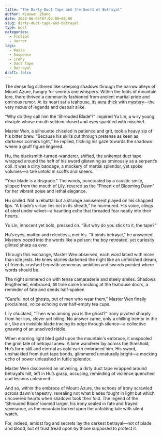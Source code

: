```yaml
---
title: "The Dirty Duct Tape and the Sword of Betrayal"
author: Xiaowen Zhang
date: 2022-06-04T07:00:00+08:00
slug: dirty-duct-tape-and-betrayal
type: post
categories:
  - Fiction
  - Horror
tags:
  - Wuxia
  - Suspense
  - Irony
  - Duct Tape
  - Betrayal
draft: false
---
```


The dense fog slithered like creeping shadows through the narrow alleys of Mount Azure, hungry for secrets and whispers. Within the folds of mountain lore, there thrived a community fashioned from ancient martial pride and ominous rumor. At its heart sat a teahouse, its aura thick with mystery—the very nexus of legends and despair alike.

“Why do they call him the ‘Shrouded Blade’?” inquired Yu Lin, a wiry young disciple whose mouth seldom closed and eyes sparkled with mischief.

Master Wen, a silhouette chiseled in patience and grit, took a heavy sip of his bitter brew. “Because his skills cut through pretense as keen as darkness corners light,” he replied, flicking his gaze towards the shadows where a gruff figure lingered.

Hu, the blacksmith-turned-wanderer, shifted, the unkempt duct tape wrapped around the haft of his sword glistening as ominously as a serpent’s coil. It was a dirty bandage, a mockery of martial splendor, yet spoke volumes—a tale untold in scoffs and sneers.

“Your blade is a disgrace.” The words, punctuated by a caustic smile, slipped from the mouth of Lily, revered as the “Phoenix of Blooming Dawn” for her vibrant poise and lethal elegance.

Hu smiled. Not a rebuttal but a strange amusement played on his chapped lips. “A blade’s virtue lies not in its sheath,” he murmured. His voice, clings of steel under velvet—a haunting echo that threaded fear neatly into their hearts.

Yu Lin, innocent yet bold, pressed on. “But why do you stick to it, the tape?”

Hu’s eyes, molten and relentless, met his. “It binds betrayal,” he answered. Mystery oozed into the words like a poison; the boy retreated, yet curiosity glinted sharp as ever.

Through this exchange, Master Wen observed, each word laced with more than idle jests. He knew stories darkened the night like an unfinished dream, of friends crushed beneath venomous ambition and swords pointed where words should be.

The night simmered on with tense camaraderie and steely smiles. Shadows lengthened, embraced, till time came knocking at the teahouse doors, a reminder of fate and deeds half-spoken.

“Careful not of ghosts, but of men who wear them,” Master Wen finally proclaimed, voice echoing over half-empty tea cups. 

Lily chuckled, “Then who among you is the ghost?” Irony pivoted sharply from her lips, clever yet biting. No answer came, only a chilling tremor in the air, like an invisible blade tracing its edge through silence—a collective gnawing of an unsolved riddle.

When morning light bled gold upon the mountain's embrace, it unspooled the grim tale of betrayal anew. A lone wanderer lay across the threshold, Hu’s form still and eternal as cold earth embraced him. His sword, unshackled from duct tape bonds, glimmered unnaturally bright—a mocking echo of power unleashed in futile splendor.

Master Wen discovered an unveiling, a dirty duct tape wrapped around betrayal’s hilt, left in Hu’s grasp, accusing, reminding of violence quenched and lessons unlearned. 

And so, within the embrace of Mount Azure, the echoes of irony scrawled across dawn's tapestry, revealing not what blades fought in light but which uncovered hearts when shadows took their fold. The legend of the ‘Shrouded Blade’ loomed larger, his irony sealed in fate and frayed severance, as the mountain looked upon the unfolding tale with silent watch.

For, indeed, amidst fog and secrets lay the darkest betrayal—not of blade and blood, but of trust tread upon by those supposed to protect it.